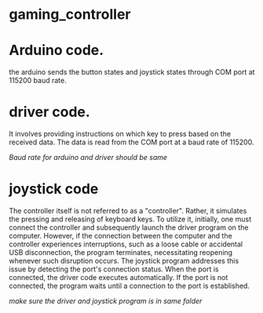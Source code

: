 # gaming_controller




# Arduino code.
the arduino sends the button states and joystick states through COM port at 115200 baud rate.

# driver code.
It involves providing instructions on which key to press based on the received data. The data is read from the COM port at a baud rate of 115200.

*Baud rate for arduino and driver should be same*

# joystick code
The controller itself is not referred to as a "controller". Rather, it simulates the pressing and releasing of keyboard keys. To utilize it, initially, one must connect the controller and subsequently launch the driver program on the computer. However, if the connection between the computer and the controller experiences interruptions, such as a loose cable or accidental USB disconnection, the program terminates, necessitating reopening whenever such disruption occurs. The joystick program addresses this issue by detecting the port's connection status. When the port is connected, the driver code executes automatically. If the port is not connected, the program waits until a connection to the port is established.

*make sure the driver and joystick program is in same folder*
